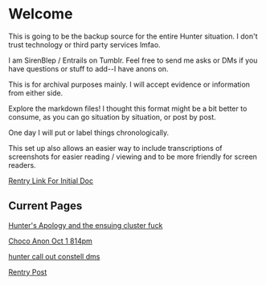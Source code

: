 # Welcome

This is going to be the backup source for the entire Hunter situation. I don't trust technology or third party services lmfao.

I am SirenBlep / Entrails on Tumblr. Feel free to send me asks or DMs if you have questions or stuff to add--I have anons on.

This is for archival purposes mainly. I will accept evidence or information from either side.

Explore the markdown files! I thought this format might be a bit better to consume, as you can go situation by situation, or post by post.

One day I will put or label things chronologically.

This set up also allows an easier way to include transcriptions of screenshots for easier reading / viewing and to be more friendly for screen readers.

[Rentry Link For Initial Doc](https://rentry.co/d8r4a4hc)

## Current Pages

[Hunter's Apology and the ensuing cluster fuck](Hunter's%20Apology%20and%20the%20ensuing%20cluster%20fuc.md)

[Choco Anon Oct 1 814pm](Choco%20Anon%20Oct%201%20814pm.md)

[hunter call out constell dms](hunter%20call%20out%20constell%20dms.md)

[Rentry Post](main.md)
